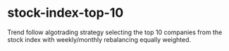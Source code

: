 # stock-index-top-10
Trend follow algotrading strategy selecting the top 10 companies from the stock index with weekly/monthly rebalancing equally weighted.
